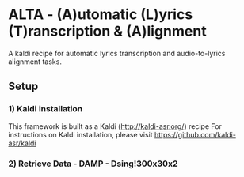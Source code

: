 # ALTA - (A)utomatic (L)yrics (T)ranscription & (A)lignment

A kaldi recipe for automatic lyrics transcription and audio-to-lyrics alignment tasks.


## Setup

### 1) Kaldi  installation
This framework is built as a Kaldi (http://kaldi-asr.org/) recipe 
For instructions on Kaldi installation, please visit https://github.com/kaldi-asr/kaldi

### 2) Retrieve Data - DAMP - Dsing!300x30x2

